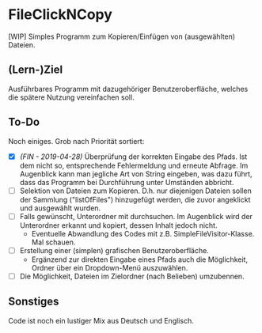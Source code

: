 # FileClickNCopy
[WIP] Simples Programm zum Kopieren/Einfügen von (ausgewählten) Dateien.

## (Lern-)Ziel
Ausführbares Programm mit dazugehöriger Benutzeroberfläche, welches die spätere Nutzung vereinfachen soll.

## To-Do
Noch einiges. Grob nach Priorität sortiert:

- [x] *(FIN - 2019-04-28)* Überprüfung der korrekten Eingabe des Pfads. Ist dem nicht so, entsprechende Fehlermeldung und erneute Abfrage. Im Augenblick kann man jegliche Art von String eingeben, was dazu führt, dass das Programm bei Durchführung unter Umständen abbricht.
- [ ] Selektion von Dateien zum Kopieren. D.h. nur diejenigen Dateien sollen der Sammlung ("listOfFiles") hinzugefügt werden, die zuvor angeklickt und ausgewählt wurden.
- [ ] Falls gewünscht, Unterordner mit durchsuchen. Im Augenblick wird der Unterordner erkannt und kopiert, dessen Inhalt jedoch nicht.
   - Eventuelle Abwandlung des Codes mit z.B. SimpleFileVisitor-Klasse. Mal schauen.
- [ ] Erstellung einer (simplen) grafischen Benutzeroberfläche.
   - Ergänzend zur direkten Eingabe eines Pfads auch die Möglichkeit, Ordner über ein Dropdown-Menü auszuwählen.
- [ ] Die Möglichkeit, Dateien im Zielordner (nach Belieben) umzubennen.

## Sonstiges
Code ist noch ein lustiger Mix aus Deutsch und Englisch.
